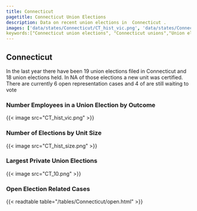 ```yaml
---
title: Connecticut
pagetitle: Connecticut Union Elections
description: Data on recent union elections in  Connecticut .
images: ['data/states/Connecticut/CT_hist_vic.png', 'data/states/Connecticut/CT_hist_size.png', 'data/states/Connecticut/CT_10.png']
keywords:["Connecticut union elections", "Connecticut unions","Union elections"]
---
```

##  Connecticut

In the last year there have been 19 union elections filed in Connecticut and 18 union elections held. In NA of those elections a new unit was certified. There are currently 6 open representation cases and 4 of are still waiting to vote

### Number Employees in a Union Election by Outcome
{{< image src="CT_hist_vic.png" >}}

### Number of Elections by Unit Size
{{< image src="CT_hist_size.png" >}}

### Largest Private Union Elections
{{< image src="CT_10.png" >}}

### Open Election Related Cases
{{< readtable table="/tables/Connecticut/open.html" >}}

